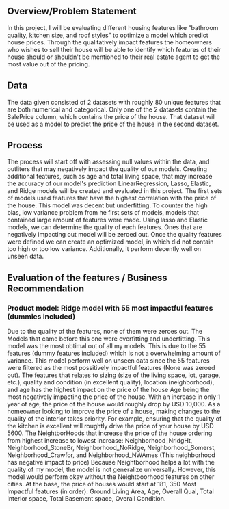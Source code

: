## Overview/Problem Statement

In this project, I will be evaluating different housing features like "bathroom quality, kitchen size, and roof styles" to optimize a model which predict house prices. Through the qualitatively impact features the homeowners who wishes to sell their house will be able to identify which features of their house should or shouldn't be mentioned to their real estate agent to get the most value out of the pricing.

## Data

The data given consisted of 2 datasets with roughly 80 unique features that are both numerical and categorical. Only one of the 2 datasets contain the SalePrice column, which contains the price of the house. That dataset will be used as a model to predict the price of the house in the second dataset.

## Process

The process will start off with assessing null values within the data, and outliters that may negatively impact the quality of our models.
Creating additional features, such as age and total living space, that may increase the accuracy of our model's prediction
LinearRegression, Lasso, Elastic, and Ridge models will be created and evaluated in this project. The first sets of models used features that have the highest correlation with the price of the house. This model was decent but underfitting.
To counter the high bias, low variance problem from he first sets of models, models that contained large amount of features were made. Using lasso and Elastic models, we can determine the quality of each features. Ones that are negatively impacting out model will be zeroed out.
Once the quality features were defined we can create an optimized model, in which did not contain too high or too low variance. Additionally, it perform decently well on unseen data. 

## Evaluation of the features / Business Recommendation
### Product model: Ridge model with 55 most impactful features (dummies included)
Due to the quality of the features, none of them were zeroes out.
The Models that came before this one were overfitting and underfitting. This model was the most obtimal out of all my models. This is due to the 55 features (dummy features included) which is not a overwhelming amount of variance. This model perform well on unseen data since the 55 features were filtered as the most possitively impactful features (None was zeroed out).
The features that relates to sizing (size of the living space, lot, garage, etc.), quality and condition (in excellent quality), location (neighborhood), and age has the highest impact on the price of the house
Age being the most negatively impacting the price of the house. With an increase in only 1 year of age, the price of the house would roughly drop by USD 10,000.
As a homeowner looking to improve the price of a house, making changes to the quality of the interior takes priority. For example, ensuring that the quality of the kitchen is excellent will roughtly drive the price of your house by USD 5600.
The NeightborHoods that increase the price of the house ordering from highest increase to lowest increase: Neighborhood_NridgHt, Neighborhood_StoneBr, Neighborhood_NoRidge, Neighborhood_Somerst, Neighborhood_Crawfor, and Neighborhood_NWAmes (This neighborhood has negative impact to price)
Because Neightborhood helps a lot with the quality of my model, the model is not generalize universally. However, this model would perform okay without the Neightboorhood features on other cities.
At the base, the price of houses would start at 181, 350
Most Impactful features (in order): Ground Living Area, Age, Overall Qual, Total Interior space, Total Basement space, Overall Condition.
